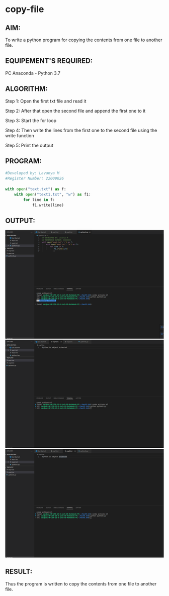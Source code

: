 # copy-file
## AIM:
To write a python program for copying the contents from one file to another file.
## EQUIPEMENT'S REQUIRED: 
PC
Anaconda - Python 3.7
## ALGORITHM: 

Step 1: Open the first txt file and read it

Step 2: After that open the second file and append the first one to it

Step 3: Start the for loop

Step 4: Then write the lines from the first one to the second file using the write function

Step 5: Print the output

## PROGRAM:
```python
#Developed by: Lavanya M
#Register Number: 22009026

with open("text.txt") as f:
    with open("text1.txt", "w") as f1:
        for line in f:
            f1.write(line)
```
            
            
## OUTPUT:

![](./last.png)
![](copy1.png)
![](./copy2.png)


## RESULT:
Thus the program is written to copy the contents from one file to another file.